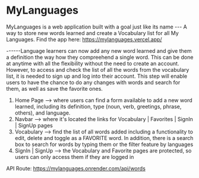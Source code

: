 # MyLanguages

MyLanguages is a web application built with a goal just like its name --- A way to store new words learned and create a Vocabulary list for all My Languages. Find the app here: https://mylanguages.vercel.app/

------Language learners can now add any new word learned and give them a definition the way how they compreehend a single word. This can be done at anytime with all the flexibility without the need to create an account. However, to access and check the list of all the words from the vocabulary list, it is needed to sign up and log into their account. This step will enable users to have the chance to do any changes with words and search for them, as well as save the favorite ones.

1. Home Page --> where users can find a form available to add a new word learned, including its definition, type (noun, verb, greetings, phrase, others), and language.
2. Navbar --> where it's located the links for Vocabulary | Favorites | SignIn | SignUp pages
3. Vocabulary --> find the list of all words added including a functionality to edit, delete and toggle as a FAVORITE word. In addition, there is a search box to search for words by typing them or the filter feature by languages
4. SignIn | SignUp --> the Vocabulary and Favorite pages are protected, so users can only access them if they are logged in

API Route: https://mylanguages.onrender.com/api/words

